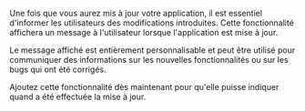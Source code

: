 ﻿Une fois que vous aurez mis à jour votre application, il est essentiel d'informer les utilisateurs des modifications introduites. Cette fonctionnalité affichera un message à l'utilisateur lorsque l'application est mise à jour.

Le message affiché est entièrement personnalisable et peut être utilisé pour communiquer des informations sur les nouvelles fonctionnalités ou sur les bugs qui ont été corrigés.

Ajoutez cette fonctionnalité dès maintenant pour qu'elle puisse indiquer quand a été effectuée la mise à jour.
